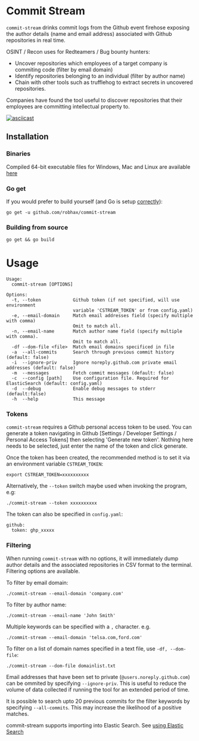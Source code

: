 # Commit Stream

`commit-stream` drinks commit logs from the Github event firehose exposing the author details (name and email address) associated with Github repositories in real time. 

OSINT / Recon uses for Redteamers / Bug bounty hunters: 

* Uncover repositories which employees of a target company is commiting code (filter by email domain)
* Identify repositories belonging to an individual (filter by author name)
* Chain with other tools such as trufflehog to extract secrets in uncovered repositories.

Companies have found the tool useful to discover repositories that their employees are committing intellectual property to.

[![asciicast](https://asciinema.org/a/317469.svg)](https://asciinema.org/a/317469)

## Installation
### Binaries
Compiled 64-bit executable files for Windows, Mac and Linux are available [here](https://github.com/robhax/commit-stream/releases/)

### Go get
If you would prefer to build yourself (and Go is setup [correctly](https://golang.org/doc/install)):
```
go get -u github.com/robhax/commit-stream
```
### Building from source
```
go get && go build
```

# Usage

```
Usage:
  commit-stream [OPTIONS]

Options:
  -t, --token            Github token (if not specified, will use environment
                         variable 'CSTREAM_TOKEN' or from config.yaml)
  -e, --email-domain     Match email addresses field (specify multiple with comma)
                         Omit to match all.
  -n, --email-name       Match author name field (specify multiple with comma).
                         Omit to match all.
  -df --dom-file <file>  Match email domains specificed in file
  -a  --all-commits      Search through previous commit history (default: false)
  -i  --ignore-priv      Ignore noreply.github.com private email addresses (default: false)
  -m  --messages         Fetch commit messages (default: false)
  -c  --config [path]    Use configuration file. Required for ElasticSearch (default: config.yaml)
  -d  --debug            Enable debug messages to stderr (default:false)
  -h  --help             This message
```

### Tokens
`commit-stream` requires a Github personal access token to be used. You can generate a token navigating in Github [Settings / Developer Settings /  Personal Access Tokens] then selecting 'Generate new token'. Nothing here needs to be selected, just enter the name of the token and click generate.

Once the token has been created, the recommended method is to set it via an environment variable `CSTREAM_TOKEN`:
```
export CSTREAM_TOKEN=xxxxxxxxxx
```
Alternatively, the `--token` switch maybe used when invoking the program, e.g:
```
./commit-stream --token xxxxxxxxxx
```
The token can also be specified in `config.yaml`:
```
github:
  token: ghp_xxxxx
```

### Filtering
When running `commit-stream` with no options, it will immediately dump author details and the associated repositories in CSV format to the terminal. Filtering options are available. 

To filter by email domain:
```
./commit-stream --email-domain 'company.com'
```

To filter by author name:
```
./commit-stream --email-name 'John Smith'
```

Multiple keywords can be specified with a `,` character. e.g.
```
./commit-stream --email-domain 'telsa.com,ford.com'
```

To filter on a list of domain names specified in a text file, use  `-df, --dom-file`:
```
./commit-stream --dom-file domainlist.txt
```

Email addresses that have been set to private (`@users.noreply.github.com`) can be ommited by specifying `--ignore-priv`. This is useful to reduce the volume of data collected if running the tool for an extended period of time.

It is possible to search upto 20 previous commits for the filter keywords by specifying `--all-commits`. This may increase the likelihood of a positive matches.

commit-stream supports importing into Elastic Search. See [using Elastic Search](elasticsearch.md)
